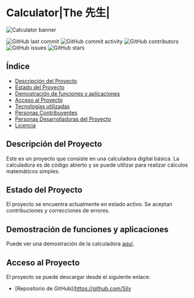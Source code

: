 # Calculator|The 先生|

![Calculator banner](https://silvaoz.github.io/PB-Calculator/img/banner.png)

![GitHub last commit](https://img.shields.io/github/last-commit/Silvaoz/PB-Calculator?style=flat-square)
![GitHub commit activity](https://img.shields.io/github/commit-activity/m/Silvaoz/PB-Calculator?style=flat-square)
![GitHub contributors](https://img.shields.io/github/contributors/Silvaoz/PB-Calculator?style=flat-square)
![GitHub issues](https://img.shields.io/github/issues/Silvaoz/PB-Calculator?style=flat-square)
![GitHub stars](https://img.shields.io/github/stars/Silvaoz/PB-Calculator?style=flat-square)

## Índice
- [Descripción del Proyecto](#descripción-del-proyecto)
- [Estado del Proyecto](#estado-del-proyecto)
- [Demostración de funciones y aplicaciones](#demostración-de-funciones-y-aplicaciones)
- [Acceso al Proyecto](#acceso-al-proyecto)
- [Tecnologías utilizadas](#tecnologías-utilizadas)
- [Personas Contribuyentes](#personas-contribuyentes)
- [Personas Desarrolladoras del Proyecto](#personas-desarrolladoras-del-proyecto)
- [Licencia](#licencia)

## Descripción del Proyecto
Este es un proyecto que consiste en una calculadora digital básica. La calculadora es de código abierto y se puede utilizar para realizar cálculos matemáticos simples. 

## Estado del Proyecto
El proyecto se encuentra actualmente en estado activo. Se aceptan contribuciones y correcciones de errores. 

## Demostración de funciones y aplicaciones
Puede ver una demostración de la calculadora [aquí](https://silvaoz.github.io/PB-Calculator/).

## Acceso al Proyecto
El proyecto se puede descargar desde el siguiente enlace:
- [Repositorio de GitHub](https://github.com/Silv
